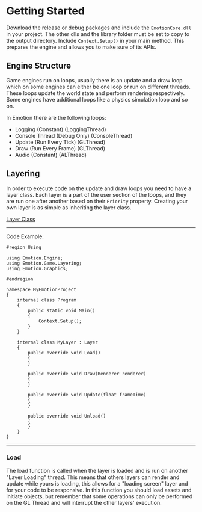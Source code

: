 # Getting Started

Download the release or debug packages and include the `EmotionCore.dll` in your project. The other dlls and the library folder must be set to copy to the output directory.
Include `Context.Setup()` in your main method. This prepares the engine and allows you to make sure of its APIs.

## Engine Structure

Game engines run on loops, usually there is an update and a draw loop which on some engines can either be one loop or run on different threads. These loops update the world state and perform rendering respectively. Some engines have additional loops like a physics simulation loop and so on.

In Emotion there are the following loops:

- Logging (Constant) (LoggingThread)
- Console Thread (Debug Only) (ConsoleThread)
- Update (Run Every Tick) (GLThread)
- Draw (Run Every Frame) (GLThread)
- Audio (Constant) (ALThread)

## Layering

In order to execute code on the update and draw loops you need to have a layer class. Each layer is a part of the user section of the loops, and they are run one after another based on their `Priority` property. Creating your own layer is as simple as inheriting the layer class.

[Layer Class]("https://github.com/Cryru/Emotion/blob/master/EmotionCore/src/Game/Layering/Layer.cs")

---
Code Example:

```
#region Using

using Emotion.Engine;
using Emotion.Game.Layering;
using Emotion.Graphics;

#endregion

namespace MyEmotionProject
{
    internal class Program
    {
        public static void Main()
        {
            Context.Setup();
        }
    }

    internal class MyLayer : Layer
    {
        public override void Load()
        {
        }

        public override void Draw(Renderer renderer)
        {
        }

        public override void Update(float frameTime)
        {
        }

        public override void Unload()
        {
        }
    }
}
```
---

### Load

The load function is called when the layer is loaded and is run on another "Layer Loading" thread. This means that others layers can render and update while yours is loading, this allows for a "loading screen" layer and for your code to be responsive. In this function you should load assets and initiate objects, but remember that some operations can only be performed on the GL Thread and will interrupt the other layers' execution.